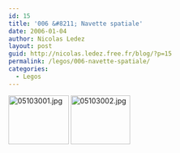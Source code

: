```yaml
---
id: 15
title: '006 &#8211; Navette spatiale'
date: 2006-01-04
author: Nicolas Ledez
layout: post
guid: http://nicolas.ledez.free.fr/blog/?p=15
permalink: /legos/006-navette-spatiale/
categories:
  - Legos
---
```

<img width="119" height="96" alt="05103001.jpg" id="image23" src="{{ site.url }}/images/2006/01/05103001-150x150.jpg" />

<img width="117" height="96" alt="05103002.jpg" id="image22" src="{{ site.url }}/images/2006/01/05103002-150x150.jpg" />

